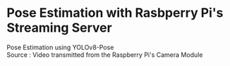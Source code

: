 # Pose Estimation with Rasbperry Pi's Streaming Server

Pose Estimation using YOLOv8-Pose </br>
Source : Video transmitted from the Raspberry Pi's Camera Module
